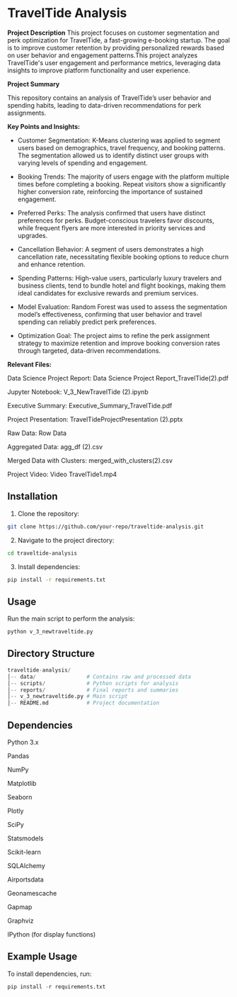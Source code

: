 # TravelTide Analysis

**Project Description**
This project focuses on customer segmentation and perk optimization for TravelTide, a fast-growing e-booking startup. The goal is to improve customer retention by providing personalized rewards based on user behavior and engagement patterns.This project analyzes TravelTide's user engagement and performance metrics, leveraging data insights to improve platform functionality and user experience.

**Project Summary**

This repository contains an analysis of TravelTide’s user behavior and spending habits, leading to data-driven recommendations for perk assignments.

**Key Points and Insights:**

-  Customer Segmentation: K-Means clustering was applied to segment users based on demographics, travel frequency, and booking patterns. The segmentation allowed us to identify distinct user groups with varying levels of spending and engagement.

-  Booking Trends: The majority of users engage with the platform multiple times before completing a booking. Repeat visitors show a significantly higher conversion rate, reinforcing the importance of sustained engagement.

-  Preferred Perks: The analysis confirmed that users have distinct preferences for perks. Budget-conscious travelers favor discounts, while frequent flyers are more interested in priority services and upgrades.

-  Cancellation Behavior: A segment of users demonstrates a high cancellation rate, necessitating flexible booking options to reduce churn and enhance retention.

-  Spending Patterns: High-value users, particularly luxury travelers and business clients, tend to bundle hotel and flight bookings, making them ideal candidates for exclusive rewards and premium services.

-  Model Evaluation: Random Forest was used to assess the segmentation model’s effectiveness, confirming that user behavior and travel spending can reliably predict perk preferences.

-  Optimization Goal: The project aims to refine the perk assignment strategy to maximize retention and improve booking conversion rates through targeted, data-driven recommendations.

**Relevant Files:**

Data Science Project Report: Data Science Project Report_TravelTide(2).pdf

Jupyter Notebook: V_3_NewTravelTide (2).ipynb

Executive Summary: Executive_Summary_TravelTide.pdf

Project Presentation: TravelTideProjectPresentation (2).pptx

Raw Data: Row Data

Aggregated Data: agg_df (2).csv

Merged Data with Clusters: merged_with_clusters(2).csv

Project Video: Video TravelTide1.mp4



## Installation
1. Clone the repository:

```bash
git clone https://github.com/your-repo/traveltide-analysis.git
```
2. Navigate to the project directory:

```bash
cd traveltide-analysis
```
3. Install dependencies:

```bash
pip install -r requirements.txt
```

## Usage

Run the main script to perform the analysis:

```python
python v_3_newtraveltide.py

```
## Directory Structure

```python
traveltide-analysis/
│-- data/                # Contains raw and processed data
│-- scripts/             # Python scripts for analysis
│-- reports/             # Final reports and summaries
│-- v_3_newtraveltide.py # Main script
│-- README.md            # Project documentation

```
## Dependencies

Python 3.x

Pandas

NumPy

Matplotlib

Seaborn

Plotly

SciPy

Statsmodels

Scikit-learn

SQLAlchemy

Airportsdata

Geonamescache

Gapmap

Graphviz

IPython (for display functions)

## Example Usage
To install dependencies, run:
```python
pip install -r requirements.txt
```
